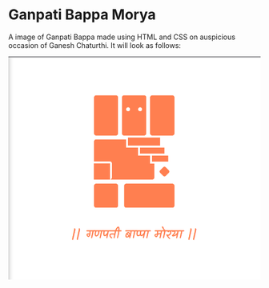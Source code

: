 # Ganpati Bappa Morya
A image of Ganpati Bappa made using HTML and CSS on auspicious occasion of Ganesh Chaturthi. It will look as follows:

![Demo-Illustraion.png](./Demo-Illustraion.png)

